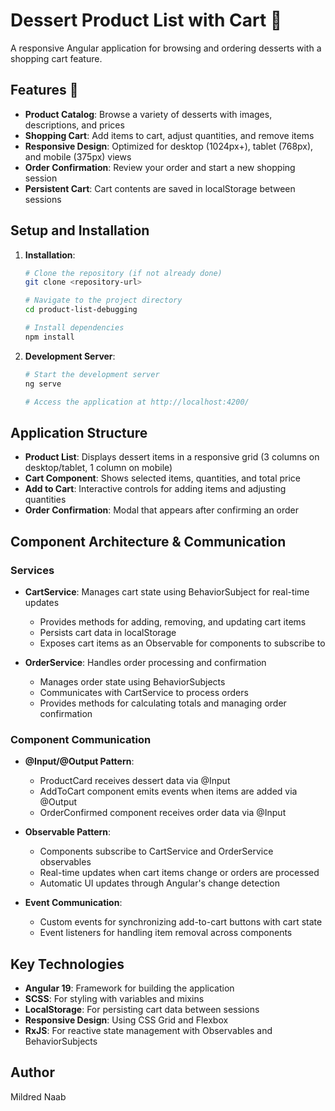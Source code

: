 # Dessert Product List with Cart 🍧

A responsive Angular application for browsing and ordering desserts with a shopping cart feature.

## Features 💫

- **Product Catalog**: Browse a variety of desserts with images, descriptions, and prices
- **Shopping Cart**: Add items to cart, adjust quantities, and remove items
- **Responsive Design**: Optimized for desktop (1024px+), tablet (768px), and mobile (375px) views
- **Order Confirmation**: Review your order and start a new shopping session
- **Persistent Cart**: Cart contents are saved in localStorage between sessions

## Setup and Installation

1. **Installation**:
   ```bash
   # Clone the repository (if not already done)
   git clone <repository-url>
   
   # Navigate to the project directory
   cd product-list-debugging
   
   # Install dependencies
   npm install
   ```

2. **Development Server**:
   ```bash
   # Start the development server
   ng serve
   
   # Access the application at http://localhost:4200/
   ```

## Application Structure

- **Product List**: Displays dessert items in a responsive grid (3 columns on desktop/tablet, 1 column on mobile)
- **Cart Component**: Shows selected items, quantities, and total price
- **Add to Cart**: Interactive controls for adding items and adjusting quantities
- **Order Confirmation**: Modal that appears after confirming an order

## Component Architecture & Communication

### Services
- **CartService**: Manages cart state using BehaviorSubject for real-time updates
  - Provides methods for adding, removing, and updating cart items
  - Persists cart data in localStorage
  - Exposes cart items as an Observable for components to subscribe to

- **OrderService**: Handles order processing and confirmation
  - Manages order state using BehaviorSubjects
  - Communicates with CartService to process orders
  - Provides methods for calculating totals and managing order confirmation

### Component Communication
- **@Input/@Output Pattern**:
  - ProductCard receives dessert data via @Input
  - AddToCart component emits events when items are added via @Output
  - OrderConfirmed component receives order data via @Input

- **Observable Pattern**:
  - Components subscribe to CartService and OrderService observables
  - Real-time updates when cart items change or orders are processed
  - Automatic UI updates through Angular's change detection

- **Event Communication**:
  - Custom events for synchronizing add-to-cart buttons with cart state
  - Event listeners for handling item removal across components

## Key Technologies

- **Angular 19**: Framework for building the application
- **SCSS**: For styling with variables and mixins
- **LocalStorage**: For persisting cart data between sessions
- **Responsive Design**: Using CSS Grid and Flexbox
- **RxJS**: For reactive state management with Observables and BehaviorSubjects

## Author
Mildred Naab
